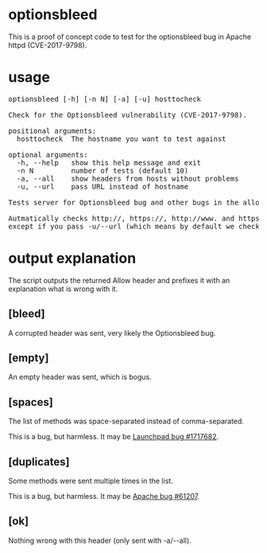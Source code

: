 optionsbleed
============

This is a proof of concept code to test for the optionsbleed bug in
Apache httpd (CVE-2017-9798).

usage
=====

<pre>
optionsbleed [-h] [-n N] [-a] [-u] hosttocheck

Check for the Optionsbleed vulnerability (CVE-2017-9798).

positional arguments:
  hosttocheck  The hostname you want to test against

optional arguments:
  -h, --help   show this help message and exit
  -n N         number of tests (default 10)
  -a, --all    show headers from hosts without problems
  -u, --url    pass URL instead of hostname

Tests server for Optionsbleed bug and other bugs in the allow header.

Autmatically checks http://, https://, http://www. and https://www. -
except if you pass -u/--url (which means by default we check 40 times.)
</pre>

output explanation
==================

The script outputs the returned Allow header and prefixes it with
an explanation what is wrong with it.

[bleed]
-------

A corrupted header was sent, very likely the Optionsbleed bug.

[empty]
-------

An empty header was sent, which is bogus.

[spaces]
--------

The list of methods was space-separated instead of comma-separated.

This is a bug, but harmless. It may be
[Launchpad bug #1717682](https://bugs.launchpad.net/launchpad/+bug/1717682).

[duplicates]
------------

Some methods were sent multiple times in the list.

This is a bug, but harmless. It may be
[Apache bug #61207](https://bz.apache.org/bugzilla/show_bug.cgi?id=61207).

[ok]
----

Nothing wrong with this header (only sent with -a/--all).
